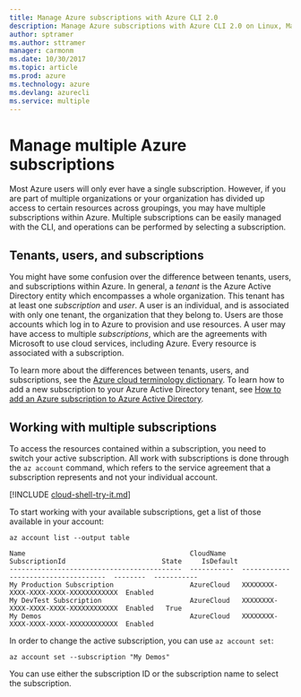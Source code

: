 ```yaml
---
title: Manage Azure subscriptions with Azure CLI 2.0
description: Manage Azure subscriptions with Azure CLI 2.0 on Linux, Mac, or Windows.
author: sptramer
ms.author: sttramer
manager: carmonm
ms.date: 10/30/2017
ms.topic: article
ms.prod: azure
ms.technology: azure
ms.devlang: azurecli
ms.service: multiple
---
```


# Manage multiple Azure subscriptions

Most Azure users will only ever have a single subscription. However, if you are part of multiple organizations or your organization has
divided up access to certain resources across groupings, you may have multiple subscriptions within Azure. Multiple subscriptions can
be easily managed with the CLI, and operations can be performed by selecting a subscription.

## Tenants, users, and subscriptions

You might have some confusion over the difference between tenants, users, and subscriptions within Azure. In general, a _tenant_ is the Azure Active Directory
entity which encompasses a whole organization. This tenant has at least one _subscription_ and _user_. A user is an individual, and is associated with only
one tenant, the organization that they belong to. Users are those accounts which log in to Azure to provision and use resources. A user may have access to multiple _subscriptions_,
which are the agreements with Microsoft to use cloud services, including Azure. Every resource is associated with a subscription.

To learn more about the differences between tenants, users, and subscriptions, see the [Azure cloud terminology dictionary](/azure/azure-glossary-cloud-terminology).
To learn how to add a new subscription to your Azure Active Directory tenant, see [How to add an Azure subscription to Azure Active Directory](/azure/active-directory/active-directory-how-subscriptions-associated-directory).

## Working with multiple subscriptions

To access the resources contained within a subscription, you need to switch your active subscription. All work with subscriptions is done through the `az account` command, which
refers to the service agreement that a subscription represents and not your individual account.

[!INCLUDE [cloud-shell-try-it.md](includes/cloud-shell-try-it.md)]

To start working with your available subscriptions, get a list of those available in your account:

```azurecli-interactive
az account list --output table
```

```Output
Name                                         CloudName    SubscriptionId                        State     IsDefault
-------------------------------------------  -----------  ------------------------------------  --------  -----------
My Production Subscription                   AzureCloud   XXXXXXXX-XXXX-XXXX-XXXX-XXXXXXXXXXXX  Enabled
My DevTest Subscription                      AzureCloud   XXXXXXXX-XXXX-XXXX-XXXX-XXXXXXXXXXXX  Enabled   True
My Demos                                     AzureCloud   XXXXXXXX-XXXX-XXXX-XXXX-XXXXXXXXXXXX  Enabled
```

In order to change the active subscription, you can use `az account set`:

```azurecli-interactive
az account set --subscription "My Demos"
```

You can use either the subscription ID or the subscription name to select the subscription.
